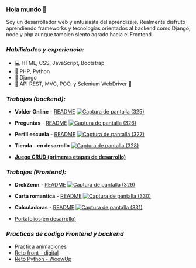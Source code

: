
### Hola mundo 👋


Soy un desarrollador web y entusiasta del aprendizaje. Realmente disfruto aprendiendo frameworks y tecnologías orientados al backend como Django, node y php aunque tambien siento agrado hacia el Frontend.

### **_Habilidades y experiencia:_**
- 💻 HTML, CSS, JavaScript, Bootstrap
- 🐍 PHP, Python
- 🔨 Django
- 🔨 API REST, MVC, POO, y Selenium WebDriver 🔨

### **_Trabajos (backend):_**
- **Volder Online** - [README](https://github.com/LuOfLuck/volder#readme)
 [![Captura de pantalla (325)](https://user-images.githubusercontent.com/77320589/119204253-5d07ee80-ba6b-11eb-957a-3dbdb4ef4ceb.png)](https://luofluck.pythonanywhere.com/)


- **Preguntas** - [README](https://github.com/LuOfLuck/preguntas#readme)
  [![Captura de pantalla (326)](https://user-images.githubusercontent.com/77320589/119204419-c425a300-ba6b-11eb-9643-9e86c2761932.png)](http://luofluck.epizy.com/preguntas/)


- **Perfil escuela** - [README](https://github.com/LuOfLuck/perfil-sholl#readme)
  [![Captura de pantalla (327)](https://user-images.githubusercontent.com/77320589/119204548-18308780-ba6c-11eb-9b62-ffc877eccf48.png)](https://luofluckv2.pythonanywhere.com/)


- **Tienda - en desarrollo**
[![Captura de pantalla (328)](https://user-images.githubusercontent.com/77320589/119205573-f258b200-ba6e-11eb-904f-52b869b311e8.png)](https://luofluck2.pythonanywhere.com/)


- [**Juego CRUD (primeras etapas de desarrollo)**](http://luofluck.epizy.com/poo3/formulario.php)


### **_Trabajos (Frontend):_**
- **DrekZenn** - [README](https://github.com/LuOfLuck/drekzenn#readme)
  [![Captura de pantalla (329)](https://user-images.githubusercontent.com/77320589/119204776-c805f500-ba6c-11eb-8f8a-ed9ddc8f8e1e.png)](https://luofluck.github.io/drekzenn/)
  
  
- **Carta romantica** - [README](https://github.com/LuOfLuck/carta-romantica)
  [![Captura de pantalla (330)](https://user-images.githubusercontent.com/77320589/119204838-f84d9380-ba6c-11eb-89a1-6d864e0a959a.png)](https://luofluck.github.io/carta-romantica/)
  
  
- **Calculadoras** - [README](https://github.com/LuOfLuck/calculadoras#readme)
  [![Captura de pantalla (331)](https://user-images.githubusercontent.com/77320589/119205835-c8ec5600-ba6f-11eb-9832-4940e935ddc4.png)](http://luofluck.epizy.com/calculadora/)
  
  
- [Portafolios(en desarrollo)](https://luofluck.github.io/)



### **_Practicas de codigo Frontend y backend_**

- [Practica animaciones](https://luofluck.github.io/animaciones/)
- [Reto front - digital](https://github.com/LuOfLuck/md-digital-front)
- [Reto Python - WoowUp](https://github.com/LuOfLuck/WoowUp-challenge)
